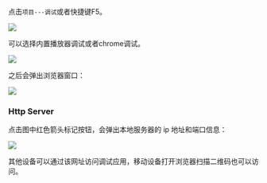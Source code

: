 
点击`项目---调试`或者快捷键F5。

![](1.png)

可以选择内置播放器调试或者chrome调试。

![](2.png)

之后会弹出浏览器窗口：

![](3.png)

### Http Server

点击图中红色箭头标记按钮，会弹出本地服务器的 ip 地址和端口信息：

![](4.png)

其他设备可以通过该网址访问调试应用，移动设备打开浏览器扫描二维码也可以访问。


